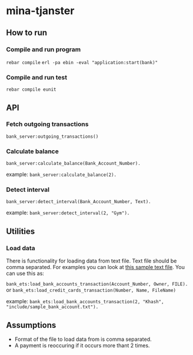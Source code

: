 # mina-tjanster

## How to run
### Compile and run program
  `rebar compile`
  `erl -pa ebin -eval "application:start(bank)"`
### Compile and run test
  `rebar compile eunit`
  
## API
### Fetch outgoing transactions
`bank_server:outgoing_transactions()`

### Calculate balance 
`bank_server:calculate_balance(Bank_Account_Number).`

example: `bank_server:calculate_balance(2).`
    
### Detect interval
`bank_server:detect_interval(Bank_Account_Number, Text).`

example: `bank_server:detect_interval(2, "Gym").`
  
## Utilities
### Load data
There is functionality for loading data from text file. Text file should be comma separated. For examples you can look at [this sample text file](../master/include/sample_bank_account.txt).
You can use this as:

`bank_ets:load_bank_accounts_transaction(Account_Number, Owner, FILE).`
or
`bank_ets:load_credit_cards_transaction(Number, Name, FileName)`

example: `bank_ets:load_bank_accounts_transaction(2, "Khash", "include/sample_bank_account.txt").`

## Assumptions

- Format of the file to load data from is comma separated.
- A payment is reoccuring if it occurs more thant 2 times.
